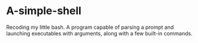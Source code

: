 # A-simple-shell
Recoding my little bash. A program capable of parsing a prompt and launching executables with arguments, along with a few built-in commands.

